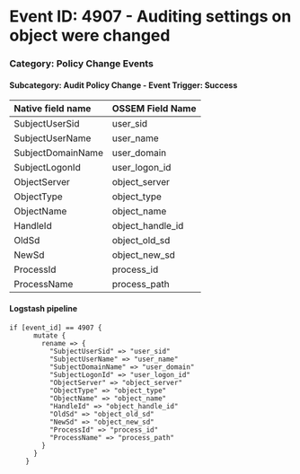 # Event ID: 4907 - Auditing settings on object were changed
### Category: Policy Change Events
#### Subcategory: Audit Policy Change - Event Trigger: Success

|Native field name            |OSSEM Field Name                   |
|:----------------------------|:----------------------------------|
| SubjectUserSid              | user_sid                          | 
| SubjectUserName             | user_name                         |
| SubjectDomainName           | user_domain                       |
| SubjectLogonId              | user_logon_id                     |
| ObjectServer                | object_server                     |
| ObjectType                  | object_type                       |
| ObjectName                  | object_name                       |
| HandleId                    | object_handle_id                  |
| OldSd                       | object_old_sd                     |
| NewSd                       | object_new_sd                     |
| ProcessId                   | process_id                        |
| ProcessName                 | process_path                      |


#### Logstash pipeline

```
if [event_id] == 4907 {
      mutate {
        rename => {
          "SubjectUserSid" => "user_sid"
          "SubjectUserName" => "user_name"
          "SubjectDomainName" => "user_domain"
          "SubjectLogonId" => "user_logon_id"
          "ObjectServer" => "object_server"
          "ObjectType" => "object_type"
          "ObjectName" => "object_name"
          "HandleId" => "object_handle_id"
          "OldSd" => "object_old_sd"
          "NewSd" => "object_new_sd"
          "ProcessId" => "process_id"
          "ProcessName" => "process_path"
        }
      }
    }
```